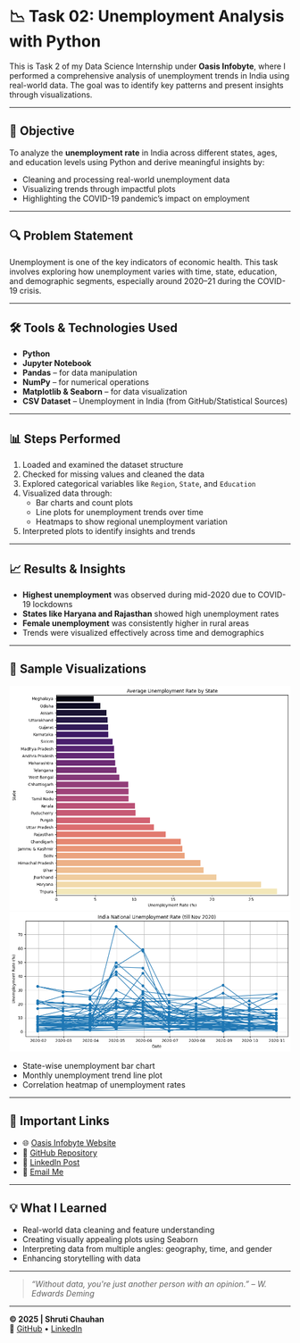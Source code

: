 # 📉 Task 02: Unemployment Analysis with Python

This is Task 2 of my Data Science Internship under **Oasis Infobyte**, where I performed a comprehensive analysis of unemployment trends in India using real-world data. The goal was to identify key patterns and present insights through visualizations.

---

## 📌 Objective

To analyze the **unemployment rate** in India across different states, ages, and education levels using Python and derive meaningful insights by:
- Cleaning and processing real-world unemployment data
- Visualizing trends through impactful plots
- Highlighting the COVID-19 pandemic’s impact on employment

---

## 🔍 Problem Statement

Unemployment is one of the key indicators of economic health. This task involves exploring how unemployment varies with time, state, education, and demographic segments, especially around 2020–21 during the COVID-19 crisis.

---

## 🛠️ Tools & Technologies Used

- **Python**
- **Jupyter Notebook**
- **Pandas** – for data manipulation
- **NumPy** – for numerical operations
- **Matplotlib & Seaborn** – for data visualization
- **CSV Dataset** – Unemployment in India (from GitHub/Statistical Sources)

---

## 📊 Steps Performed

1. Loaded and examined the dataset structure  
2. Checked for missing values and cleaned the data  
3. Explored categorical variables like `Region`, `State`, and `Education`  
4. Visualized data through:
   - Bar charts and count plots
   - Line plots for unemployment trends over time
   - Heatmaps to show regional unemployment variation
5. Interpreted plots to identify insights and trends

---

## 📈 Results & Insights

- **Highest unemployment** was observed during mid-2020 due to COVID-19 lockdowns  
- **States like Haryana and Rajasthan** showed high unemployment rates  
- **Female unemployment** was consistently higher in rural areas  
- Trends were visualized effectively across time and demographics

---

## 📸 Sample Visualizations

![alt text](image.png) 
![alt text](image-1.png)
- State-wise unemployment bar chart  
- Monthly unemployment trend line plot  
- Correlation heatmap of unemployment rates

---

## 🔗 Important Links

- 🌐 [Oasis Infobyte Website](https://www.oasisinfobyte.com/)
- 📁 [GitHub Repository](https://github.com/Shruti-Chauhan01/OIBSIP/tree/main/OIBSIP_DS_02)
- 🔗 [LinkedIn Post](https://www.linkedin.com/in/shruti-chauhan-35b082338/)
- 📧 [Email Me](mailto:shrutihcauhan0086@gmail.com)

---

## 💡 What I Learned

- Real-world data cleaning and feature understanding  
- Creating visually appealing plots using Seaborn  
- Interpreting data from multiple angles: geography, time, and gender  
- Enhancing storytelling with data

---

> *“Without data, you're just another person with an opinion.” – W. Edwards Deming*

---

**© 2025 | Shruti Chauhan**  
🔗 [GitHub](https://github.com/Shruti-Chauhan01) • [LinkedIn](https://www.linkedin.com/in/shruti-chauhan-35b082338/)


